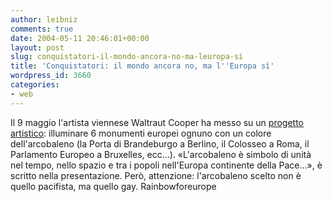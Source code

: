 ```yaml
---
author: leibniz
comments: true
date: 2004-05-11 20:46:01+00:00
layout: post
slug: conquistatori-il-mondo-ancora-no-ma-leuropa-si
title: 'Conquistatori: il mondo ancora no, ma l''Europa sì'
wordpress_id: 3660
categories:
- web
---
```


Il 9 maggio l'artista viennese Waltraut Cooper ha messo su un [progetto artistico](http://www.rainbowforeurope.com/): illuminare 6 monumenti europei ognuno con un colore dell'arcobaleno (la Porta di Brandeburgo a Berlino, il Colosseo a Roma, il Parlamento Europeo a Bruxelles, ecc...). «L'arcobaleno è simbolo di unità nel tempo, nello spazio e tra i popoli nell'Europa continente della Pace...», è scritto nella presentazione. Però, attenzione: l'arcobaleno scelto non è quello pacifista, ma quello gay.
Rainbowforeurope
